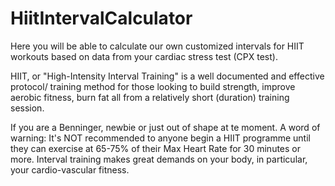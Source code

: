 # HiitIntervalCalculator
Here you will be able to calculate our own customized intervals for HIIT workouts based on data from your cardiac stress test (CPX test).

 
HIIT, or "High-Intensity Interval Training" is a well documented and effective protocol/ training method for those looking to build strength, improve aerobic fitness, burn fat all from a relatively short (duration) training session.

If you are a Benninger, newbie or just out of shape at te moment. A word of warning:
It's NOT recommended to anyone begin a HIIT programme until they can exercise at 65-75% of their Max Heart Rate for 30 minutes or more. Interval training makes great demands on your body, in particular, your cardio-vascular fitness.
